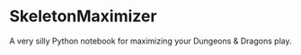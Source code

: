 # SkeletonMaximizer
A very silly Python notebook for maximizing your Dungeons &amp; Dragons play.  
